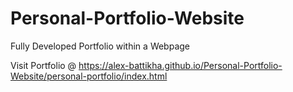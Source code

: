 # Personal-Portfolio-Website
Fully Developed Portfolio within a Webpage

Visit Portfolio @ https://alex-battikha.github.io/Personal-Portfolio-Website/personal-portfolio/index.html
